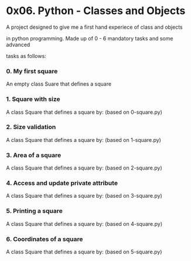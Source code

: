 # 0x06. Python - Classes and Objects

A project designed to give me a first hand experiece of class and objects

in python programming. Made up of 0 - 6 mandatory tasks and some advanced

tasks as follows:

### 0. My first square

An empty class Suare that defines a square

### 1. Square with size

A class Square that defines a square by: (based on 0-square.py)

### 2. Size validation

A class Square that defines a square by: (based on 1-square.py)

### 3. Area of a square

A class Square that defines a square by: (based on 2-square.py)

### 4. Access and update private attribute

A class Square that defines a square by: (based on 3-square.py)

### 5. Printing a square

A class Square that defines a square by: (based on 4-square.py)

### 6. Coordinates of a square

A class Square that defines a square by: (based on 5-square.py)
